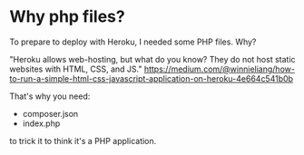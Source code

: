 # Why php files?

To prepare to deploy with Heroku, I needed some PHP files. Why?

"Heroku allows web-hosting, but what do you know? They do not host static websites with HTML, CSS, and JS."
https://medium.com/@winnieliang/how-to-run-a-simple-html-css-javascript-application-on-heroku-4e664c541b0b

That's why you need:

- composer.json
- index.php

to trick it to think it's a PHP application.
